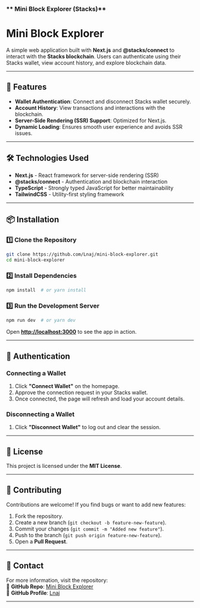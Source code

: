 ### ** Mini Block Explorer (Stacks)**

# **Mini Block Explorer**
A simple web application built with **Next.js** and **@stacks/connect** to interact with the **Stacks blockchain**. Users can authenticate using their Stacks wallet, view account history, and explore blockchain data.

---

## **🚀 Features**
- **Wallet Authentication**: Connect and disconnect Stacks wallet securely.
- **Account History**: View transactions and interactions with the blockchain.
- **Server-Side Rendering (SSR) Support**: Optimized for Next.js.
- **Dynamic Loading**: Ensures smooth user experience and avoids SSR issues.

---

## **🛠️ Technologies Used**
- **Next.js** - React framework for server-side rendering (SSR)
- **@stacks/connect** - Authentication and blockchain interaction
- **TypeScript** - Strongly typed JavaScript for better maintainability
- **TailwindCSS** - Utility-first styling framework

---

## **📦 Installation**
### **1️⃣ Clone the Repository**
```sh
git clone https://github.com/Lnaj/mini-block-explorer.git
cd mini-block-explorer
```

### **2️⃣ Install Dependencies**
```sh
npm install  # or yarn install
```

### **3️⃣ Run the Development Server**
```sh
npm run dev  # or yarn dev
```
Open **[http://localhost:3000](http://localhost:3000)** to see the app in action.

---

## **🔑 Authentication**
### **Connecting a Wallet**
1. Click **"Connect Wallet"** on the homepage.
2. Approve the connection request in your Stacks wallet.
3. Once connected, the page will refresh and load your account details.

### **Disconnecting a Wallet**
1. Click **"Disconnect Wallet"** to log out and clear the session.

---

## **📜 License**
This project is licensed under the **MIT License**.

---

## **🤝 Contributing**
Contributions are welcome! If you find bugs or want to add new features:
1. Fork the repository.
2. Create a new branch (`git checkout -b feature-new-feature`).
3. Commit your changes (`git commit -m "Added new feature"`).
4. Push to the branch (`git push origin feature-new-feature`).
5. Open a **Pull Request**.

---

## **📧 Contact**
For more information, visit the repository:  
🔗 **GitHub Repo**: [Mini Block Explorer](https://github.com/Lnaj/mini-block-explorer)  
👤 **GitHub Profile**: [Lnaj](https://github.com/Lnaj)

---

 

